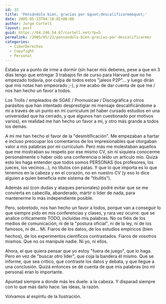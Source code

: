```yaml
---
id: 33
title: 'Pensándolo bien, gracias por &quot;descalificarme&quot;'
date: 2005-05-23T04:18:02+00:00
author: Jorge Cortell
layout: post
guid: https://64.246.54.67/cortell.net/?p=5
permalink: /2005/05/23/pensandolo-bien-gracias-por-descalificarme/
categories:
  - CiberDerechos
  - Copyfight
  - Personal
---
```

Estaba ya a punto de irme a dormir (sin hacer mis deberes, pese a que en 3 dí­as tengo que entregar 3 trabajos fin de curso para Harvard que no he empezado todaví­a, por culpa de todos estos "jaleos P2P"... y luego dirán que mis notas han empeorado ;-), y me acabo de dar cuenta de que me / nos han hecho un favor a todos.

Los Trolls / empleados de SGAE / Promusicae / Discográfica y otros parásitos que han intentado desprestigiar mi mensaje descalificándome a mí­ a través de un punto en mi currí­culum (el haber cursado estudios en una universidad que ha cerrado, y que algunos han cuestionado por motivos varios), en realidad me han hecho un favor a mí­, y otro más grande a todos los demás.

A mí­ me han hecho el favor de la "desmitificación". Me empezaban a hartar e incluso preocupar los comentarios de los impresionables que otorgaban valor a mis palabras por mi currí­culum. Pero más me molestaban aquellos que me mostraban su respeto por ese mismo CV, sin ni siquiera conocerme personalmente o haber oí­do una conferencia o leí­do un artí­culo mí­o. Quizá esto les haga entender que todos somos PERSONAS (los profesores, los jueces, los vecinos...), no tí­tulos con patas. Y que lo que importa es lo que tenemos en la cabeza y en el corazón, no en nuestro CV (y eso lo dice alguien a quien beneficia este sistema de "titulitis").

Además así­ (con dudas y ataques personales) podré evitar que se me convierta en cabecilla, abanderado, mártir o lider de nada, para mantenerme lo más independiente posible.

Pero, sobretodo, nos han hecho un favor a todos, porque van a conseguir lo que siempre pido en mis conferencias y clases, y rara vez ocurre: que se analice crí­ticamente TODO, incluí­das mis palabras. No os fiéis de los medios de comunicación, ni de la "postura oficial", ni de la ley, ni de los famosos, ni de... Mí. Fiaros de los datos, de los estudios empí­ricos (bien hechos), de los experimentos cientí­ficos contrastados. Fiaros de vosotros mismos. Que no os manipule nadie. Ni yo, ni ellos.

Ahora, el que quiera pensar que yo estoy "fuera de juego", que lo haga. Pero en vez de "buscar otro lider", que coja la bandera él mismo. Que se informe, que sea crí­tico, que contraste los datos y debata, y que llegue a una conclusión. Quizá entonces se dé cuenta de que mis palabras (no mi persona) eran lo importante.

Apuntad siempre a donde más les duele: a la cabeza. Y disparad siempre con lo que más daño hace: las ideas, la razón.

Volvamos al espí­ritu de la Ilustración.